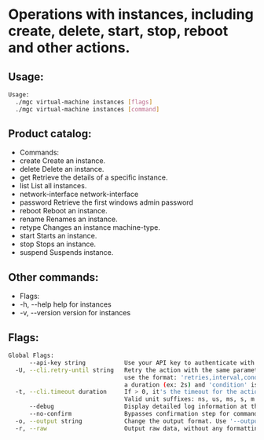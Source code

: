 # Operations with instances, including create, delete, start, stop, reboot and other actions.

## Usage:
```bash
Usage:
  ./mgc virtual-machine instances [flags]
  ./mgc virtual-machine instances [command]
```

## Product catalog:
- Commands:
- create            Create an instance.
- delete            Delete an instance.
- get               Retrieve the details of a specific instance.
- list              List all instances.
- network-interface network-interface
- password          Retrieve the first windows admin password
- reboot            Reboot an instance.
- rename            Renames an instance.
- retype            Changes an instance machine-type.
- start             Starts an instance.
- stop              Stops an instance.
- suspend           Suspends instance.

## Other commands:
- Flags:
- -h, --help      help for instances
- -v, --version   version for instances

## Flags:
```bash
Global Flags:
      --api-key string           Use your API key to authenticate with the API
  -U, --cli.retry-until string   Retry the action with the same parameters until the given condition is met. The flag parameters
                                 use the format: 'retries,interval,condition', where 'retries' is a positive integer, 'interval' is
                                 a duration (ex: 2s) and 'condition' is a 'engine=value' pair such as "jsonpath=expression"
  -t, --cli.timeout duration     If > 0, it's the timeout for the action execution. It's specified as numbers and unit suffix.
                                 Valid unit suffixes: ns, us, ms, s, m and h. Examples: 300ms, 1m30s
      --debug                    Display detailed log information at the debug level
      --no-confirm               Bypasses confirmation step for commands that ask a confirmation from the user
  -o, --output string            Change the output format. Use '--output=help' to know more details. (default "yaml")
  -r, --raw                      Output raw data, without any formatting or coloring
```

